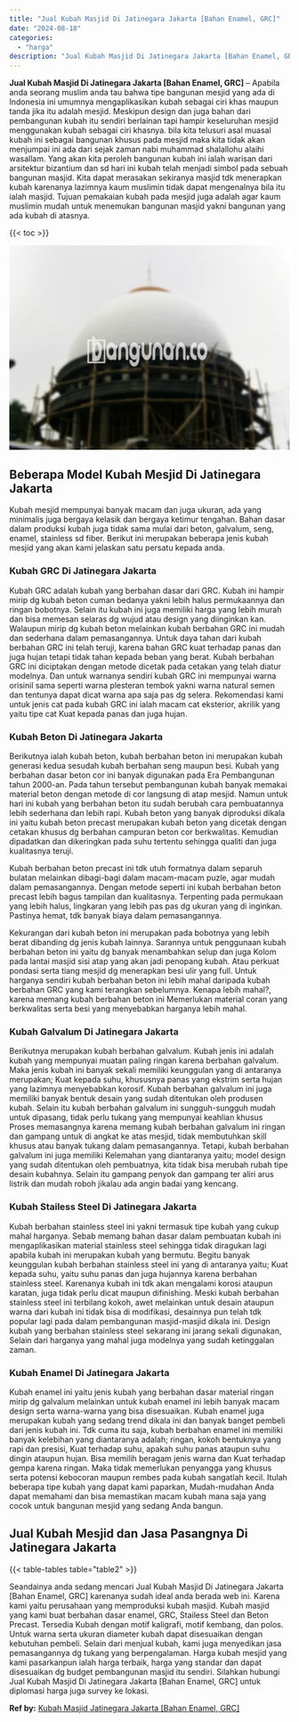 ```yaml
---
title: "Jual Kubah Masjid Di Jatinegara Jakarta [Bahan Enamel, GRC]"
date: "2024-08-18"
categories: 
  - "harga"
description: "Jual Kubah Masjid Di Jatinegara Jakarta [Bahan Enamel, GRC]. Seandainya anda sedang mencari Jual Kubah Masjid Di Jatinegara Jakarta [Bahan Enamel, GRC] kar..."
---
```


**Jual Kubah Masjid Di Jatinegara Jakarta \[Bahan Enamel, GRC\]** – Apabila anda seorang muslim anda tau bahwa tipe bangunan mesjid yang ada di Indonesia ini umumnya mengaplikasikan kubah sebagai ciri khas maupun tanda jika itu adalah mesjid. Meskipun design dan juga bahan dari pembangunan kubah itu sendiri berlainan tapi hampir keseluruhan mesjid menggunakan kubah sebagai ciri khasnya. bila kita telusuri asal muasal kubah ini sebagai bangunan khusus pada mesjid maka kita tidak akan menjumpai ini ada dari sejak zaman nabi muhammad shalallohu alaihi wasallam. Yang akan kita peroleh bangunan kubah ini ialah warisan dari arsitektur bizantium dan sd hari ini kubah telah menjadi simbol pada sebuah bangunan masjid. Kita dapat merasakan sekiranya masjid tdk menerapkan kubah karenanya lazimnya kaum muslimin tidak dapat mengenalnya bila itu ialah masjid. Tujuan pemakaian kubah pada mesjid juga adalah agar kaum muslimin mudah untuk menemukan bangunan masjid yakni bangunan yang ada kubah di atasnya.

{{< toc >}}

![Jual Kubah Masjid Di Jatinegara Jakarta [Bahan Enamel, GRC]](/images/jual-kubah-masjid-18.png)

## Beberapa Model Kubah Mesjid Di Jatinegara Jakarta

Kubah mesjid mempunyai banyak macam dan juga ukuran, ada yang minimalis juga bergaya kelasik dan bergaya ketimur tengahan. Bahan dasar dalam produksi kubah juga tidak sama mulai dari beton, galvalum, seng, enamel, stainless sd fiber. Berikut ini merupakan beberapa jenis kubah mesjid yang akan kami jelaskan satu persatu kepada anda.

### Kubah GRC Di Jatinegara Jakarta

Kubah GRC adalah kubah yang berbahan dasar dari GRC. Kubah ini hampir mirip dg kubah beton cuman bedanya yakni lebih halus permukaannya dan ringan bobotnya. Selain itu kubah ini juga memiliki harga yang lebih murah dan bisa memesan selaras dg wujud atau design yang diinginkan kan. Walaupun mirip dg kubah beton melainkan kubah berbahan GRC ini mudah dan sederhana dalam pemasangannya. Untuk daya tahan dari kubah berbahan GRC ini telah teruji, karena bahan GRC kuat terhadap panas dan juga hujan tetapi tidak tahan kepada beban yang berat. Kubah berbahan GRC ini diciptakan dengan metode dicetak pada cetakan yang telah diatur modelnya. Dan untuk warnanya sendiri kubah GRC ini mempunyai warna orisinil sama seperti warna plesteran tembok yakni warna natural semen dan tentunya dapat dicat warna apa saja pas dg selera. Rekomendasi kami untuk jenis cat pada kubah GRC ini ialah macam cat eksterior, akrilik yang yaitu tipe cat Kuat kepada panas dan juga hujan.

### Kubah Beton Di Jatinegara Jakarta

Berikutnya ialah kubah beton, kubah berbahan beton ini merupakan kubah generasi kedua sesudah kubah berbahan seng maupun besi. Kubah yang berbahan dasar beton cor ini banyak digunakan pada Era Pembangunan tahun 2000-an. Pada tahun tersebut pembangunan kubah banyak memakai material beton dengan metode di cor langsung di atap mesjid. Namun untuk hari ini kubah yang berbahan beton itu sudah berubah cara pembuatannya lebih sederhana dan lebih rapi. Kubah beton yang banyak diproduksi dikala ini yaitu kubah beton precast merupakan kubah beton yang dicetak dengan cetakan khusus dg berbahan campuran beton cor berkwalitas. Kemudian dipadatkan dan dikeringkan pada suhu tertentu sehingga qualiti dan juga kualitasnya teruji.

Kubah berbahan beton precast ini tdk utuh formatnya dalam separuh bulatan melainkan dibagi-bagi dalam macam-macam puzle, agar mudah dalam pemasangannya. Dengan metode seperti ini kubah berbahan beton precast lebih bagus tampilan dan kualitasnya. Terpenting pada permukaan yang lebih halus, lingkaran yang lebih pas pas dg ukuran yang di inginkan. Pastinya hemat, tdk banyak biaya dalam pemasangannya.

Kekurangan dari kubah beton ini merupakan pada bobotnya yang lebih berat dibanding dg jenis kubah lainnya. Sarannya untuk penggunaan kubah berbahan beton ini yaitu dg banyak menambahkan selup dan juga Kolom pada lantai masjid sisi atap yang akan jadi penopang kubah. Atau perkuat pondasi serta tiang mesjid dg menerapkan besi ulir yang full. Untuk harganya sendiri kubah berbahan beton ini lebih mahal daripada kubah berbahan GRC yang kami terangkan sebelumnya. Kenapa lebih mahal?, karena memang kubah berbahan beton ini Memerlukan material coran yang berkwalitas serta besi yang menyebabkan harganya lebih mahal.

### Kubah Galvalum Di Jatinegara Jakarta

Berikutnya merupakan kubah berbahan galvalum. Kubah jenis ini adalah kubah yang mempunyai muatan paling ringan karena berbahan galvalum. Maka jenis kubah ini banyak sekali memiliki keunggulan yang di antaranya merupakan; Kuat kepada suhu, khususnya panas yang ekstrim serta hujan yang lazimnya menyebabkan korosif. Kubah berbahan galvalum ini juga memiliki banyak bentuk desain yang sudah ditentukan oleh produsen kubah. Selain itu kubah berbahan galvalum ini sungguh-sungguh mudah untuk dipasang, tidak perlu tukang yang mempunyai keahlian khusus Proses memasangnya karena memang kubah berbahan galvalum ini ringan dan gampang untuk di angkat ke atas mesjid, tidak membutuhkan skill khusus atau banyak tukang dalam pemasangannya. Tetapi, kubah berbahan galvalum ini juga memiliki Kelemahan yang diantaranya yaitu; model design yang sudah ditentukan oleh pembuatnya, kita tidak bisa merubah rubah tipe desain kubahnya. Selain itu gampang penyok dan gampang ter aliri arus listrik dan mudah roboh jikalau ada angin badai yang kencang.

### Kubah Stailess Steel Di Jatinegara Jakarta

Kubah berbahan stainless steel ini yakni termasuk tipe kubah yang cukup mahal harganya. Sebab memang bahan dasar dalam pembuatan kubah ini mengaplikasikan material stainless steel sehingga tidak diragukan lagi apabila kubah ini merupakan kubah yang bermutu. Begitu banyak keunggulan kubah berbahan stainless steel ini yang di antaranya yaitu; Kuat kepada suhu, yaitu suhu panas dan juga hujannya karena berbahan stainless steel. Karenanya kubah ini tdk akan mengalami korosi ataupun karatan, juga tidak perlu dicat maupun difinishing. Meski kubah berbahan stainless steel ini terbilang kokoh, awet melainkan untuk desain ataupun warna dari kubah ini tidak bisa di modifikasi, desainnya pun telah tdk popular lagi pada dalam pembangunan masjid-masjid dikala ini. Design kubah yang berbahan stainless steel sekarang ini jarang sekali digunakan, Selain dari harganya yang mahal juga modelnya yang sudah ketinggalan zaman.

### Kubah Enamel Di Jatinegara Jakarta

Kubah enamel ini yaitu jenis kubah yang berbahan dasar material ringan mirip dg galvalum melainkan untuk kubah enamel ini lebih banyak macam design serta warna-warna yang bisa disesuaikan. Kubah enamel juga merupakan kubah yang sedang trend dikala ini dan banyak banget pembeli dari jenis kubah ini. Tdk cuma itu saja, kubah berbahan enamel ini memiliki banyak kelebihan yang diantaranya adalah; ringan, kokoh bentuknya yang rapi dan presisi, Kuat terhadap suhu, apakah suhu panas ataupun suhu dingin ataupun hujan. Bisa memilih beragam jenis warna dan Kuat terhadap gempa karena ringan. Maka tidak memerlukan penyangga yang khusus serta potensi kebocoran maupun rembes pada kubah sangatlah kecil. Itulah beberapa tipe kubah yang dapat kami paparkan, Mudah-mudahan Anda dapat memahami dan bisa memastikan macam kubah mana saja yang cocok untuk bangunan mesjid yang sedang Anda bangun.

## Jual Kubah Mesjid dan Jasa Pasangnya Di Jatinegara Jakarta

{{< table-tables table="table2" >}}

Seandainya anda sedang mencari Jual Kubah Masjid Di Jatinegara Jakarta \[Bahan Enamel, GRC\] karenanya sudah ideal anda berada web ini. Karena kami yaitu perusahaan yang memproduksi kubah masjid. Kubah masjid yang kami buat berbahan dasar enamel, GRC, Stailess Steel dan Beton Precast. Tersedia Kubah dengan motif kaligrafi, motif kembang, dan polos. Untuk warna serta ukuran diameter kubah dapat disesuaikan dengan kebutuhan pembeli. Selain dari menjual kubah, kami juga menyedikan jasa pemasangannya dg tukang yang berpengalaman. Harga kubah mesjid yang kami pasarkanpun ialah harga terbaik, harga yang standar dan dapat disesuaikan dg budget pembangunan masjid itu sendiri. Silahkan hubungi Jual Kubah Masjid Di Jatinegara Jakarta \[Bahan Enamel, GRC\] untuk diplomasi harga juga survey ke lokasi.

**Ref by:** [Kubah Masjid Jatinegara Jakarta [Bahan Enamel, GRC]](https://id.wikipedia.org/wiki/Kubah)
